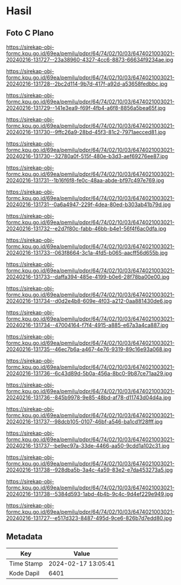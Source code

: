 # Hasil

## Foto C Plano

https://sirekap-obj-formc.kpu.go.id/69ea/pemilu/pdpr/64/74/02/10/03/6474021003021-20240216-131727--23a38960-4327-4cc6-8873-66634f9234ae.jpg

https://sirekap-obj-formc.kpu.go.id/69ea/pemilu/pdpr/64/74/02/10/03/6474021003021-20240216-131728--2bc2d114-9b7d-417f-a92d-a53658fedbbc.jpg

https://sirekap-obj-formc.kpu.go.id/69ea/pemilu/pdpr/64/74/02/10/03/6474021003021-20240216-131729--141e3ea9-f69f-4fb4-a6f8-8856a5bea65f.jpg

https://sirekap-obj-formc.kpu.go.id/69ea/pemilu/pdpr/64/74/02/10/03/6474021003021-20240216-131730--9ffc26a9-28bd-45f3-81c2-7971aecced81.jpg

https://sirekap-obj-formc.kpu.go.id/69ea/pemilu/pdpr/64/74/02/10/03/6474021003021-20240216-131730--32780a0f-515f-480e-b3d3-aef69276ee87.jpg

https://sirekap-obj-formc.kpu.go.id/69ea/pemilu/pdpr/64/74/02/10/03/6474021003021-20240216-131731--1b16f6f8-fe0c-48aa-abde-bf97c497e769.jpg

https://sirekap-obj-formc.kpu.go.id/69ea/pemilu/pdpr/64/74/02/10/03/6474021003021-20240216-131731--0a6a4947-229f-4dea-80ed-b303ab41b79d.jpg

https://sirekap-obj-formc.kpu.go.id/69ea/pemilu/pdpr/64/74/02/10/03/6474021003021-20240216-131732--e2d7f80c-fabb-46bb-b4e1-56f4f6ac0dfa.jpg

https://sirekap-obj-formc.kpu.go.id/69ea/pemilu/pdpr/64/74/02/10/03/6474021003021-20240216-131733--063f8664-3c1a-4fd5-b065-aacff56d655b.jpg

https://sirekap-obj-formc.kpu.go.id/69ea/pemilu/pdpr/64/74/02/10/03/6474021003021-20240216-131733--daffa394-485e-4199-b0e6-28f78ba00e00.jpg

https://sirekap-obj-formc.kpu.go.id/69ea/pemilu/pdpr/64/74/02/10/03/6474021003021-20240216-131734--d0d2e4b8-609e-4f03-a212-0aa881430de6.jpg

https://sirekap-obj-formc.kpu.go.id/69ea/pemilu/pdpr/64/74/02/10/03/6474021003021-20240216-131734--47004164-f7f4-4915-a885-e67a3a4ca887.jpg

https://sirekap-obj-formc.kpu.go.id/69ea/pemilu/pdpr/64/74/02/10/03/6474021003021-20240216-131735--46ec7b6a-a467-4e76-9319-89c16e93a068.jpg

https://sirekap-obj-formc.kpu.go.id/69ea/pemilu/pdpr/64/74/02/10/03/6474021003021-20240216-131736--6c43d89d-5b0a-456a-8bc0-9b87ce71aa29.jpg

https://sirekap-obj-formc.kpu.go.id/69ea/pemilu/pdpr/64/74/02/10/03/6474021003021-20240216-131736--845b9978-9e85-48bd-af78-d11743d04d4a.jpg

https://sirekap-obj-formc.kpu.go.id/69ea/pemilu/pdpr/64/74/02/10/03/6474021003021-20240216-131737--98dcb105-0107-46bf-a546-ba1cd1f28fff.jpg

https://sirekap-obj-formc.kpu.go.id/69ea/pemilu/pdpr/64/74/02/10/03/6474021003021-20240216-131737--be9ec97a-33de-4466-aa50-9cdd1a102c31.jpg

https://sirekap-obj-formc.kpu.go.id/69ea/pemilu/pdpr/64/74/02/10/03/6474021003021-20240216-131738--928dba5b-3a4c-4a59-83e2-e7da453273a5.jpg

https://sirekap-obj-formc.kpu.go.id/69ea/pemilu/pdpr/64/74/02/10/03/6474021003021-20240216-131738--5384d593-1abd-4b4b-9c4c-9d4ef229e949.jpg

https://sirekap-obj-formc.kpu.go.id/69ea/pemilu/pdpr/64/74/02/10/03/6474021003021-20240216-131727--e517d323-8487-495d-9ce6-826b7d7edd80.jpg


## Metadata

| Key        | Value               |
| ---------- | ------------------- |
| Time Stamp | 2024-02-17 13:05:41 |
| Kode Dapil | 6401                |



